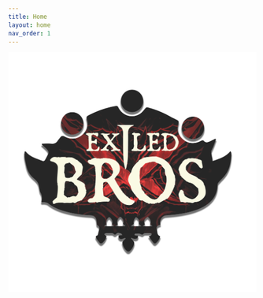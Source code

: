 ```yaml
---
title: Home
layout: home
nav_order: 1
---
```

<p align="center">
<img src="./img/exiledbros_kitava_big.png">
</p>
